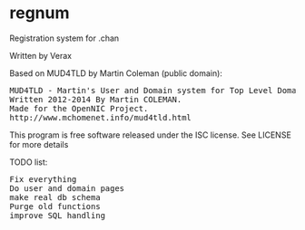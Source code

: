 # regnum

Registration system for .chan

Written by Verax

Based on MUD4TLD by Martin Coleman (public domain):
<pre>
MUD4TLD - Martin's User and Domain system for Top Level Domains.
Written 2012-2014 By Martin COLEMAN.
Made for the OpenNIC Project.
http://www.mchomenet.info/mud4tld.html
</pre>

This program is free software released under the ISC license.  See LICENSE for more details

TODO list:

<pre>
Fix everything
Do user and domain pages
make real db schema
Purge old functions
improve SQL handling
</pre>
